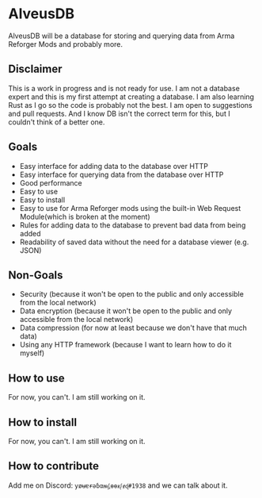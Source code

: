 # AlveusDB

AlveusDB will be a database for storing and querying data from Arma Reforger Mods and probably more.

## Disclaimer

This is a work in progress and is not ready for use. I am not a database expert and this is my first attempt at creating a database. 
I am also learning Rust as I go so the code is probably not the best. I am open to suggestions and pull requests.
And I know DB isn't the correct term for this, but I couldn't think of a better one.

## Goals

* Easy interface for adding data to the database over HTTP
* Easy interface for querying data from the database over HTTP
* Good performance
* Easy to use
* Easy to install
* Easy to use for Arma Reforger mods using the built-in Web Request Module(which is broken at the moment)
* Rules for adding data to the database to prevent bad data from being added
* Readability of saved data without the need for a database viewer (e.g. JSON)

## Non-Goals

* Security (because it won't be open to the public and only accessible from the local network)
* Data encryption (because it won't be open to the public and only accessible from the local network)
* Data compression (for now at least because we don't have that much data)
* Using any HTTP framework (because I want to learn how to do it myself)

## How to use

For now, you can't. I am still working on it.

## How to install

For now, you can't. I am still working on it.

## How to contribute

Add me on Discord: `ƴøʉɐɍəɓαᵯᶋѳѳᵶᶘɇᶑ#1938` and we can talk about it.
